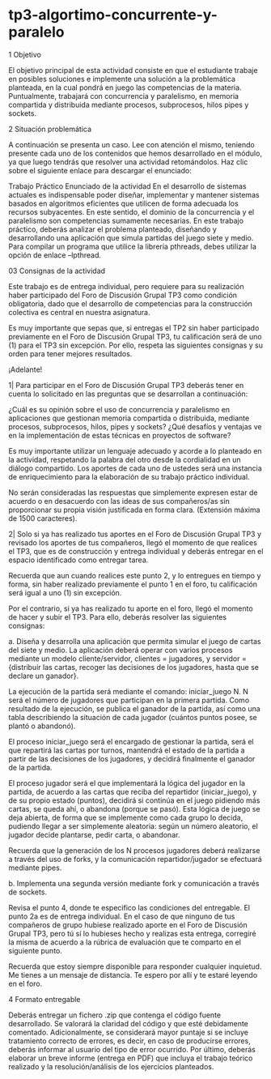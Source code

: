 # tp3-algortimo-concurrente-y-paralelo

1	Objetivo

El objetivo principal de esta actividad consiste en que el estudiante trabaje en posibles soluciones e implemente una solución a la problemática planteada, en la cual pondrá en juego las competencias de la materia. Puntualmente, trabajará con concurrencia y paralelismo, en memoria compartida y distribuida mediante procesos, subprocesos, hilos pipes y sockets.

2	Situación problemática

A continuación se presenta un caso. Lee con atención el mismo, teniendo presente cada uno de los contenidos que hemos desarrollado en el módulo, ya que luego tendrás que resolver una actividad retomándolos. Haz clic sobre el siguiente enlace para descargar el enunciado:

Trabajo Práctico
Enunciado de la actividad
En el desarrollo de sistemas actuales es indispensable poder diseñar, implementar y
mantener sistemas basados en algoritmos eficientes que utilicen de forma adecuada los
recursos subyacentes. En este sentido, el dominio de la concurrencia y el paralelismo
son competencias sumamente necesarias.
En este trabajo práctico, deberás analizar el problema planteado, diseñando y
desarrollando una aplicación que simula partidas del juego siete y medio. Para compilar
un programa que utilice la librería pthreads, debes utilizar la opción de enlace –lpthread.

03	Consignas de la actividad

Este trabajo es de entrega individual, pero requiere para su realización haber participado del Foro de Discusión Grupal TP3 como condición obligatoria, dado que el desarrollo de competencias para la construcción colectiva es central en nuestra asignatura.

Es muy importante que sepas que, si entregas el TP2 sin haber participado previamente en el Foro de Discusión Grupal TP3, tu calificación será de uno (1) para el TP3 sin excepción. Por ello, respeta las siguientes consignas y su orden para tener mejores resultados. 

¡Adelante!

 

1| Para participar en el Foro de Discusión Grupal TP3 deberás tener en cuenta lo solicitado en las preguntas que se desarrollan a continuación:

 

¿Cuál es su opinión sobre el uso de concurrencia y paralelismo en aplicaciones que gestionan memoria compartida o distribuida, mediante procesos, subprocesos, hilos, pipes y sockets? ¿Qué desafíos y ventajas ve en la implementación de estas técnicas en proyectos de software?
 

Es muy importante utilizar un lenguaje adecuado y acorde a lo planteado en la actividad, respetando la palabra del otro desde la cordialidad en un diálogo compartido. Los aportes de cada uno de ustedes será una instancia de enriquecimiento para la elaboración de su trabajo práctico individual. 

No serán consideradas las respuestas que simplemente expresen estar de acuerdo o en desacuerdo con las ideas de sus compañeros/as sin proporcionar su propia visión justificada en forma clara. (Extensión máxima de 1500 caracteres).

 

2| Solo si ya has realizado tus aportes en el Foro de Discusión Grupal TP3 y revisado los aportes de tus compañeros, llegó el momento de que realices el TP3, que es de construcción y entrega individual y deberás entregar en el espacio identificado como entregar tarea.

Recuerda que aun cuando realices este punto 2, y lo entregues en tiempo y forma, sin haber realizado previamente el punto 1 en el foro, tu calificación será igual a uno (1) sin excepción.

Por el contrario, si ya has realizado tu aporte en el foro, llegó el momento de hacer y subir el TP3. Para ello, deberás resolver las siguientes consignas:

 

a. Diseña y desarrolla una aplicación que permita simular el juego de cartas del siete y medio. La aplicación deberá operar con varios procesos mediante un modelo cliente/servidor, clientes = jugadores, y servidor = {distribuir las cartas, recoger las decisiones de los jugadores, hasta que se declare un ganador}.

La ejecución de la partida será mediante el comando: iniciar_juego N. N será el número de jugadores que participan en la primera partida. Como resultado de la ejecución, se publica el ganador de la partida, así como una tabla describiendo la situación de cada jugador (cuántos puntos posee, se plantó o abandonó).

El proceso iniciar_juego será el encargado de gestionar la partida, será el que repartirá las cartas por turnos, mantendrá el estado de la partida a partir de las decisiones de los jugadores, y decidirá finalmente el ganador de la partida.

El proceso jugador será el que implementará la lógica del jugador en la partida, de acuerdo a las cartas que reciba del repartidor (iniciar_juego), y de su propio estado (puntos), decidirá si continúa en el juego pidiendo más cartas, se queda ahí, o abandona (porque se pasó). Esta lógica de juego se deja abierta, de forma que se implemente como cada grupo lo decida, pudiendo llegar a ser simplemente aleatoria: según un número aleatorio, el jugador decide plantarse, pedir carta, o abandonar.

Recuerda que la generación de los N procesos jugadores deberá realizarse a través del uso de forks, y la comunicación repartidor/jugador se efectuará mediante pipes.

 

b. Implementa una segunda versión mediante fork y comunicación a través de sockets.

 

Revisa el punto 4, donde te especifico las condiciones del entregable. El punto 2a es de entrega individual. En el caso de que ninguno de tus compañeros de grupo hubiese realizado aporte en el Foro de Discusión Grupal TP3, pero tú sí lo hubieses hecho y realizas esta entrega, corregiré la misma de acuerdo a la rúbrica de evaluación que te comparto en el siguiente punto.

Recuerda que estoy siempre disponible para responder cualquier inquietud. Me tienes a un mensaje de distancia. Te espero por allí y te estaré leyendo en el foro.

4	Formato entregable

Deberás entregar un fichero .zip que contenga el código fuente desarrollado. Se valorará la claridad del código y que esté debidamente comentado. Adicionalmente, se considerará mayor puntaje si se incluye tratamiento correcto de errores, es decir, en caso de producirse errores, deberás informar al usuario del tipo de error ocurrido. Por último, deberás elaborar un breve informe (entrega en PDF) que incluya el trabajo teórico realizado y la resolución/análisis de los ejercicios planteados.
